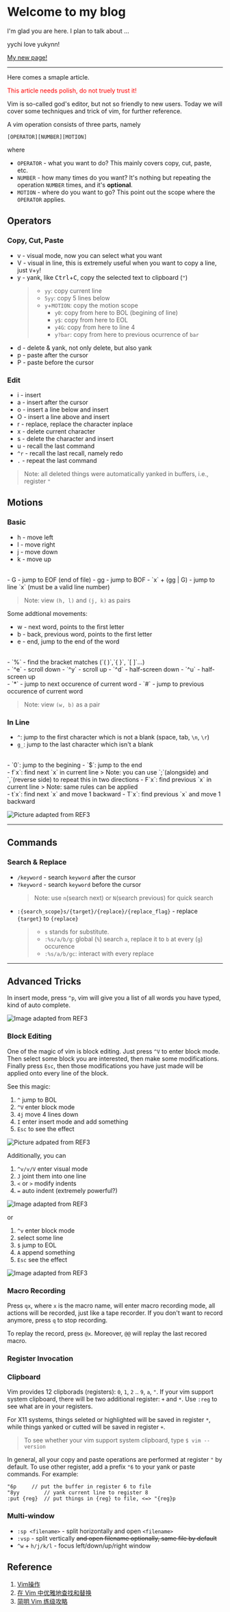 # Welcome to my blog

I'm glad you are here. I plan to talk about ...

yychi love yukynn!

[My new page!](https://guyueshui.github.io)

---------------

Here comes a smaple article.

<font color="red">This article needs polish, do not truely trust it!</font>

Vim is so-called god's editor, but not so friendly to new users. Today we will cover some techniques and trick of vim, for further reference.

A vim operation consists of three parts, namely
```
[OPERATOR][NUMBER][MOTION]
```

where

- `OPERATOR` - what you want to do? This mainly covers copy, cut, paste, etc.
- `NUMBER` - how many times do you want? It's nothing but repeating the operation `NUMBER` times, and it's **optional**.
-	`MOTION` - where do you want to go? This point out the scope where the `OPERATOR` applies.

## Operators

### Copy, Cut, Paste

- v - visual mode, now you can select what you want
- V - visual in line, this is extremely useful when you want to copy a line, just `V`+`y`!
- y - yank, like <kbd>Ctrl</kbd>+<kbd>C</kbd>, copy the selected text to clipboard (`"`)
	> - `yy`: copy current line
	> - `5yy`: copy 5 lines below
	> - `y`+`MOTION`: copy the motion scope
	>	 + `y0`: copy from here to BOL (begining of line)
	>	 + `y$`: copy from here to EOL
	>	 + `y4G`: copy from here to line 4
	>	 + `y?bar`: copy from here to previous ocurrence of `bar`
- d - delete & yank, not only delete, but also yank
- p - paste after the cursor
- P - paste before the cursor

### Edit

- i - insert
- a - insert after the cursor
- o - insert a line below and insert
- O - insert a line above and insert
- r - replace, replace the character inplace
- x - delete current character
- s - delete the character and insert
- u - recall the last command
- `^r` - recall the last recall, namely redo
- `.` - repeat the last command

> Note: all deleted things were automatically yanked in buffers, i.e., register `"`

## Motions

### Basic

- h - move left
- l - move right
- j - move down
- k - move up
<br />
- G - jump to EOF (end of file)
- gg - jump to BOF
- `x` + (gg | G) - jump to line `x` (must be a valid line number)

> Note: view `(h, l)` and `(j, k)` as pairs

Some addtional movements:

- w - next word, points to the first letter
- b - back, previous word, points to the first letter
- e - end, jump to the end of the word
<br />
- `%` - find the bracket matches (`( )`,`{ }`, `[ ]`...)
<br />
- `^e` - scroll down
- `^y` - scroll up
- `^d` - half-screen down
- `^u` - half-screen up
<br />
- `*` - jump to next occurence of current word
- `#` - jump to previous occurence of current word

> Note: view `(w, b)` as a pair

### In Line

- `^`: jump to the first character which is not a blank (space, tab, `\n`, `\r`)
- `g_`: jump to the last character which isn't a blank
<br />
- `0`: jump to the begining
- `$`: jump to the end
<br />
- f`x`: find next `x` in current line
	> Note: you can use `;`(alongside) and `,`(reverse side) to repeat this in two directions
- F`x`: find previous `x` in current line
	> Note: same rules can be applied
<br />
- t`x`: find next `x` and move 1 backward
- T`x`: find previous `x` and move 1 backward

![Picture adapted from REF3](https://i0.wp.com/yannesposito.com/Scratch/img/blog/Learn-Vim-Progressively/line_moves.jpg?zoom=2)

-------------------

## Commands

### Search & Replace

- `/keyword` - search `keyword` after the cursor
- `?keyword` - search	`keyword` before the cursor
	> Note: use `n`(search next) or `N`(search previous) for quick search
- `:{search_scope}s/{target}/{replace}/{replace_flag}` - replace `{target}` to `{replace}`
	> - `s` stands for substitute.
	> - `:%s/a/b/g`: global (`%`) search `a`, replace it to `b` at every (`g`) occurence
	> - `:%s/a/b/gc`: interact with every replace

-------------------

## Advanced Tricks

In insert mode, press `^p`, vim will give you a list of all words you have typed, kind of auto complete.

![Image adapted from REF3](https://i2.wp.com/yannesposito.com/Scratch/img/blog/Learn-Vim-Progressively/completion.gif?zoom=2)

### Block Editing

One of the magic of vim is block editing. Just press `^V` to enter block mode. Then select some block you are interested, then make some modifications. Finally press `Esc`, then those modifications you have just made will be applied onto every line of the block.

See this magic:

1. `^` jump to BOL
2. `^V` enter block mode
3. `4j` move 4 lines down
4. `I` enter insert mode and add something
5. `Esc` to see the effect

![Picture adpated from REF3](https://i1.wp.com/yannesposito.com/Scratch/img/blog/Learn-Vim-Progressively/rectangular-blocks.gif?zoom=2)

Additionally, you can

1. `^v/v/V` enter visual mode
2. `J` joint them into one line
2. `<` or `>` modify indents
2. `=` auto indent (extremely powerful?)

![Image adapted from REF3](https://i1.wp.com/yannesposito.com/Scratch/img/blog/Learn-Vim-Progressively/autoindent.gif?zoom=2)

or

1. `^v` enter block mode
2. select some line
3. `$` jump to EOL
4. `A` append something
5. `Esc` see the effect

![Image adapted from REF3](https://i2.wp.com/yannesposito.com/Scratch/img/blog/Learn-Vim-Progressively/append-to-many-lines.gif?zoom=2)

### Macro Recording

Press `qx`, where `x` is the macro name, will enter macro recording mode, all actions will be recorded, just like a tape recorder. If you don't want to record anymore, press `q` to stop recording.

To replay the record, press `@x`. Moreover, `@@` will replay the last recored macro.

### Register Invocation

### Clipboard

Vim provides 12 clipborads (registers): `0`, `1`, `2` .. `9`, `a`, `"`. If your vim support system clipboard, there will be two additional register: `+` and `*`. Use `:reg` to see what are in your registers.

For X11 systems, things seleted or highlighted will be saved in register `*`, while things yanked or cutted will be saved in register `+`.

> To see whether your vim support system clipboard, type `$ vim --version`

In general, all your copy and paste operations are performed at register `"` by default. To use other register, add a prefix `"6` to your yank or paste commands. For example:
```
"6p		// put the buffer in register 6 to file
"8yy		// yank current line to register 8
:put {reg}	// put things in {reg} to file, <=> "{reg}p
```

### Multi-window

- `:sp <filename>` - split horizontally and open `<filename>`
- `:vsp` - split vertically <s>and open filename optionally, same file by default</s>
- `^w` + `h/j/k/l` - focus left/down/up/right window



## Reference

1. [Vim操作](https://github.com/ruanyf/articles/blob/master/dev/vim/operation.md)
2. [在 Vim 中优雅地查找和替换](https://harttle.land/2016/08/08/vim-search-in-file.html)
3. [简明 Vim 练级攻略](https://globalinheart.wordpress.com/2011/09/07/%E7%AE%80%E6%98%8E-vim-%E7%BB%83%E7%BA%A7%E6%94%BB%E7%95%A5/)
